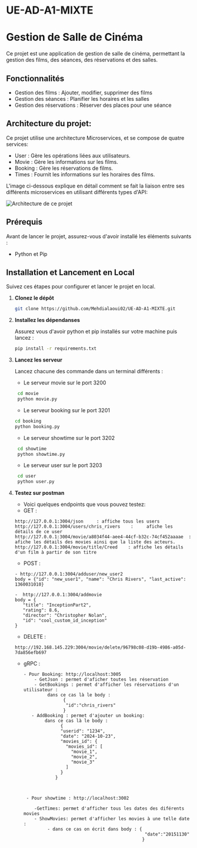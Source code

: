 # UE-AD-A1-MIXTE

# Gestion de Salle de Cinéma

Ce projet est une application de gestion de salle de cinéma, permettant la gestion des films, des séances, des réservations et des salles. 

## Fonctionnalités

- Gestion des films : Ajouter, modifier, supprimer des films
- Gestion des séances : Planifier les horaires et les salles
- Gestion des réservations : Réserver des places pour une séance

## Architecture du projet:
Ce projet utilise une architecture Microservices, et se compose de quatre services:
- User : Gère les opérations liées aux utilisateurs.
- Movie : Gère les informations sur les films.
- Booking : Gère les réservations de films.
- Times : Fournit les informations sur les horaires des films.
  
L'image ci-dessous explique en détail comment se fait la liaison entre ses différents microservices en utilisant différents types d'API:

![Architecture de ce projet](image.png)


## Prérequis

Avant de lancer le projet, assurez-vous d'avoir installé les éléments suivants :

- Python et Pip

## Installation et Lancement en Local

Suivez ces étapes pour configurer et lancer le projet en local.

1. **Clonez le dépôt**

   ```bash
   git clone https://github.com/Mehdialaoui02/UE-AD-A1-MIXTE.git
   ```

2. **Installez les dépendanses**

    Assurez vous d'avoir python et pip installés sur votre machine puis lancez :
    ```bash
   pip install -r requirements.txt
   ```
3. **Lancez les serveur**

    Lancez chacune des commande dans un terminal différents :
   - Le serveur movie sur le port 3200
   ```bash 
    cd movie
    python movie.py 
   ``` 
    - Le serveur booking sur le port 3201
    ```bash 
    cd booking
    python booking.py 
   ```
   - Le serveur showtime sur le port 3202
   ```bash 
    cd showtime
    python showtime.py 
   ``` 
   - Le serveur user sur le port 3203
   ```bash 
    cd user
    python user.py 
   ```
   
4. **Testez sur postman**
   - Voici quelques endpoints que vous pouvez testez:
   - GET :
   ```
   http://127.0.0.1:3004/json     : affiche tous les users
   http://127.0.0.1:3004/users/chris_rivers    :     afiche les détails de ce user
   http://127.0.0.1:3004/movie/a8034f44-aee4-44cf-b32c-74cf452aaaae  : afiche les détails des movies ainsi que la liste des acteurs.
   http://127.0.0.1:3004/movie/title/Creed    : affiche les détails d'un film à partir de son titre
   ```
   - POST :
   ```
   - http://127.0.0.1:3004/adduser/new_user2
   body = {"id": "new_user1", "name": "Chris Rivers", "last_active": 1360031010}

   -  http://127.0.0.1:3004/addmovie
   body = {
      "title": "InceptionPart2",
      "rating": 8.6,
      "director": "Christopher Nolan",
      "id": "cool_custom_id_inception"
   }
   ```
   - DELETE :
   ```
   http://192.168.145.229:3004/movie/delete/96798c08-d19b-4986-a05d-7da856efb697
   ```

   - gRPC :
      ```
     - Pour Booking: http://localhost:3005
          - GetJson : permet d'aficher toutes les réservation
          - GetBookings : permet d'afficher les réservations d'un utilisateur :
               dans ce cas là le body :
                     {
                      "id":"chris_rivers"
                     }
         - AddBooking : permet d'ajouter un booking:
              dans ce cas là le body :
                    {
                    "userid": "1234",
                    "date": "2024-10-23",
                    "movies_id": {
                      "movies_id": [
                        "movie_1",
                        "movie_2",
                        "movie_3"
                      ]
                    }
                  }



       - Pour showtime : http://localhost:3002
      
          -GetTimes: permet d'afficher tous les dates des diférents movies
          - ShowMovies: permet d'afficher les movies à une telle date :
               - dans ce cas on écrit dans body : {
                                                    "date":"20151130"
                                                   }
       ```    
